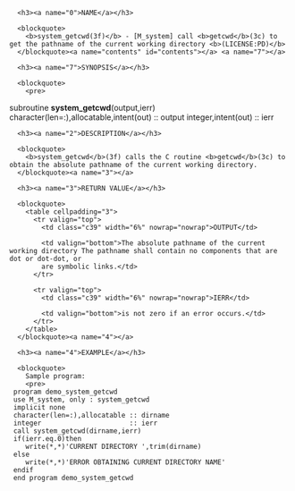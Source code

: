 <?
<body?>
<!DOCTYPE html PUBLIC "-//W3C//DTD XHTML 1.0 Transitional//EN"
    "http://www.w3.org/TR/xhtml1/DTD/xhtml1-transitional.dtd">

<html xmlns="http://www.w3.org/1999/xhtml">
<head>
  <meta name="generator" content="HTML Tidy for Cygwin (vers 25 March 2009), see www.w3.org" />

  <title></title>
</head>

<body>
  <div id="Container">
    <div id="Content">
      <div class="c38"></div><a name="0"></a>

      <h3><a name="0">NAME</a></h3>

      <blockquote>
        <b>system_getcwd(3f)</b> - [M_system] call <b>getcwd</b>(3c) to get the pathname of the current working directory <b>(LICENSE:PD)</b>
      </blockquote><a name="contents" id="contents"></a> <a name="7"></a>

      <h3><a name="7">SYNOPSIS</a></h3>

      <blockquote>
        <pre>
subroutine <b>system_getcwd</b>(output,ierr)
<br />       character(len=:),allocatable,intent(out) :: output
       integer,intent(out)                      :: ierr
</pre>
      </blockquote><a name="2"></a>

      <h3><a name="2">DESCRIPTION</a></h3>

      <blockquote>
        <b>system_getcwd</b>(3f) calls the C routine <b>getcwd</b>(3c) to obtain the absolute pathname of the current working directory.
      </blockquote><a name="3"></a>

      <h3><a name="3">RETURN VALUE</a></h3>

      <blockquote>
        <table cellpadding="3">
          <tr valign="top">
            <td class="c39" width="6%" nowrap="nowrap">OUTPUT</td>

            <td valign="bottom">The absolute pathname of the current working directory The pathname shall contain no components that are dot or dot-dot, or
            are symbolic links.</td>
          </tr>

          <tr valign="top">
            <td class="c39" width="6%" nowrap="nowrap">IERR</td>

            <td valign="bottom">is not zero if an error occurs.</td>
          </tr>
        </table>
      </blockquote><a name="4"></a>

      <h3><a name="4">EXAMPLE</a></h3>

      <blockquote>
        Sample program:
        <pre>
     program demo_system_getcwd
     use M_system, only : system_getcwd
     implicit none
     character(len=:),allocatable :: dirname
     integer                      :: ierr
     call system_getcwd(dirname,ierr)
     if(ierr.eq.0)then
        write(*,*)'CURRENT DIRECTORY ',trim(dirname)
     else
        write(*,*)'ERROR OBTAINING CURRENT DIRECTORY NAME'
     endif
     end program demo_system_getcwd
<br />
</pre>
      </blockquote>
    </div>
  </div>
</body>
</html>
